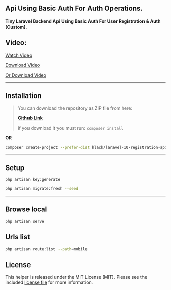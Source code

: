 ## Api Using Basic Auth For Auth Operations.
#### Tiny Laravel Backend Api Using Basic Auth For User Registration & Auth **[Custom]**.

## Video:

[Watch Video](https://watch.screencastify.com/v/GAsToW3rdF28oSVbo2VW)

[Download Video](https://drive.google.com/file/d/1lLmoKhhlEascQ0epGPHFSb_1fLLzaMog/view?usp=share_link)

[Or Download Video](https://github.com/hlaCk/laravel-10-registration-api-basic-auth/raw/master/Api%20Using%20Basic%20Auth%20For%20Auth%20Operations.mp4)


---


## Installation

> You can download the repository as ZIP file from here:
>
> [**Github Link**](https://github.com/hlaCk/laravel-10-registration-api-basic-auth)
>
> if you download it you must run: `composer install`

**OR**

```bash
composer create-project --prefer-dist hlack/laravel-10-registration-api-basic-auth
```

---

## Setup

```bash
php artisan key:generate
```

```bash
php artisan migrate:fresh --seed
```

---

## Browse local

```bash
php artisan serve
```

## Urls list

```bash
php artisan route:list --path=mobile
```

## License

This helper is released under the MIT License (MIT). Please see the included [license file](LICENSE) for more information.
